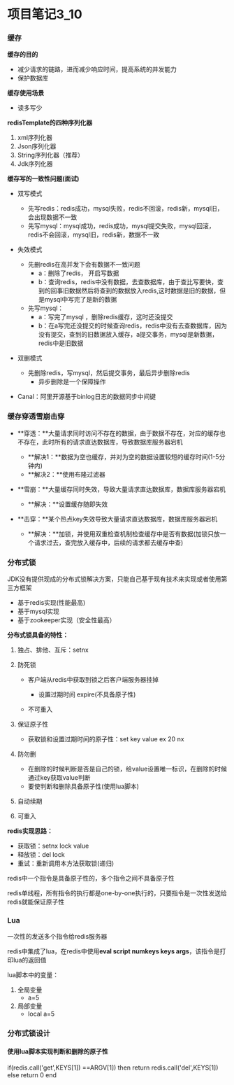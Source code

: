 # 项目笔记3_10

### 缓存

**缓存的目的**

- 减少请求的链路，进而减少响应时间，提高系统的并发能力
- 保护数据库

**缓存使用场景**

- 读多写少

**redisTemplate的四种序列化器**

1. xml序列化器
2. Json序列化器
3. String序列化器（推荐）
4. Jdk序列化器

**缓存写的一致性问题(面试)**

- 双写模式
  - 先写redis：redis成功，mysql失败，redis不回滚，redis新，mysql旧，会出现数据不一致
  - 先写mysql：mysql成功，redis成功，mysql提交失败，mysql回滚，redis不会回滚，mysql旧，redis新，数据不一致
- 失效模式
  - 先删redis在高并发下会有数据不一致问题
    - a：删除了redis， 开启写数据
    - b：查询redis，redis中没有数据，去查数据库，由于查比写要快，查到的回事旧数据然后将查到的数据放入redis,这时数据是旧的数据，但是mysql中写完了是新的数据
  - 先写mysql：
    - a：写完了mysql ，删除redis缓存，这时还没提交
    - b：在a写完还没提交的时候查询redis，redis中没有去查数据库，因为没有提交，查到的旧数据放入缓存，a提交事务，mysql是新数据，redis中是旧数据

- 双删模式
  - 先删除redis，写mysql，然后提交事务，最后异步删除redis
    - 异步删除是一个保障操作
- Canal：阿里开源基于binlog日志的数据同步中间键

### 缓存穿透雪崩击穿

- **穿透：**大量请求同时访问不存在的数据，由于数据不存在，对应的缓存也不存在，此时所有的请求直达数据库，导致数据库服务器宕机
  - **解决1：**数据为空也缓存，并对为空的数据设置较短的缓存时间(1-5分钟内)
  - **解决2：**使用布隆过滤器

- **雪崩：**大量缓存同时失效，导致大量请求直达数据库，数据库服务器宕机
  - **解决：**设置缓存随即失效

- **击穿：**某个热点key失效导致大量请求直达数据库，数据库服务器宕机
  - **解决：**加锁，并使用双重检查机制检查缓存中是否有数据(加锁只放一个请求过去，查完放入缓存中，后续的请求都去缓存中查)

### 分布式锁

JDK没有提供现成的分布式锁解决方案，只能自己基于现有技术来实现或者使用第三方框架

- 基于redis实现(性能最高)
- 基于mysql实现
- 基于zookeeper实现（安全性最高）

**分布式锁具备的特性：**

1. 独占、排他、互斥：setnx

2. 防死锁

   - 客户端从redis中获取到锁之后客户端服务器挂掉
     - 设置过期时间 expire(不具备原子性)

   - 不可重入

3. 保证原子性

   - 获取锁和设置过期时间的原子性：set key value ex 20 nx

4. 防勿删

   - 在删除的时候判断是否是自己的锁，给value设置唯一标识，在删除的时候通过key获取value判断
   - 要使判断和删除具备原子性(使用lua脚本)

5. 自动续期

6. 可重入

**redis实现思路：**

- 获取锁：setnx lock value
- 释放锁：del lock
- 重试：重新调用本方法获取锁(递归)



redis中一个指令是具备原子性的，多个指令之间不具备原子性

redis单线程，所有指令的执行都是one-by-one执行的，只要指令是一次性发送给redis就能保证原子性

### Lua

一次性的发送多个指令给redis服务器

redis中集成了lua，在redis中使用**eval script  numkeys keys args**，该指令是打印lua的返回值

lua脚本中的变量：

1. 全局变量
   - a=5
2. 局部变量
   - local a=5

### 分布式锁设计

#### 使用lua脚本实现判断和删除的原子性

if(redis.call('get',KEYS[1]) ==ARGV[1]) then return redis.call('del',KEYS[1]) else return 0 end

